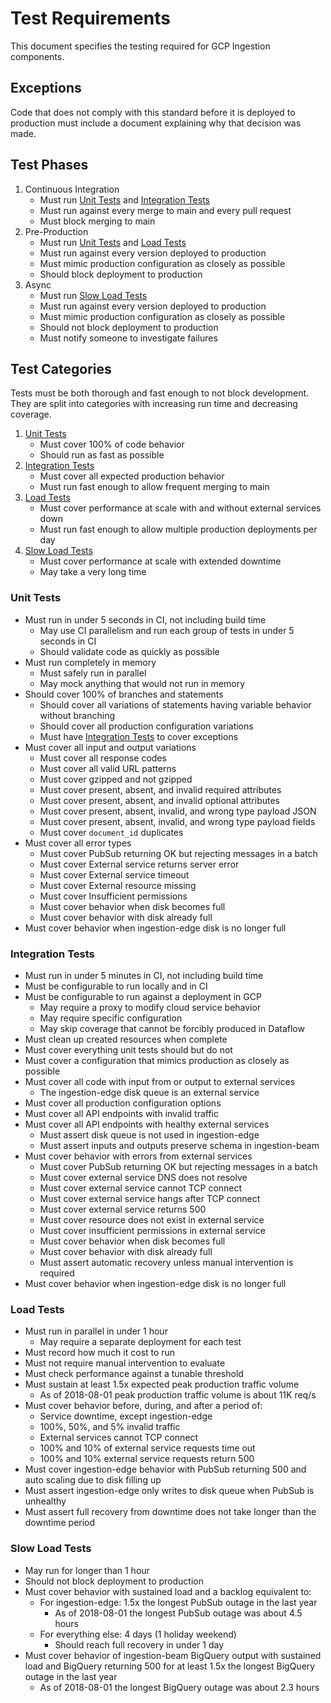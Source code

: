 # Test Requirements

This document specifies the testing required for GCP Ingestion components.

## Exceptions

Code that does not comply with this standard before it is deployed to
production must include a document explaining why that decision was made.

## Test Phases

1. Continuous Integration
   - Must run [Unit Tests](#unit-tests) and [Integration Tests](#integration-tests)
   - Must run against every merge to main and every pull request
   - Must block merging to main
1. Pre-Production
   - Must run [Unit Tests](#unit-tests) and [Load Tests](#load-tests)
   - Must run against every version deployed to production
   - Must mimic production configuration as closely as possible
   - Should block deployment to production
1. Async
   - Must run [Slow Load Tests](#slow-load-tests)
   - Must run against every version deployed to production
   - Must mimic production configuration as closely as possible
   - Should not block deployment to production
   - Must notify someone to investigate failures

## Test Categories

Tests must be both thorough and fast enough to not block development. They are
split into categories with increasing run time and decreasing coverage.

1. [Unit Tests](#unit-tests)
   - Must cover 100% of code behavior
   - Should run as fast as possible
1. [Integration Tests](#integration-tests)
   - Must cover all expected production behavior
   - Must run fast enough to allow frequent merging to main
1. [Load Tests](#load-tests)
   - Must cover performance at scale with and without external services down
   - Must run fast enough to allow multiple production deployments per day
1. [Slow Load Tests](#slow-load-tests)
   - Must cover performance at scale with extended downtime
   - May take a very long time

### Unit Tests

- Must run in under 5 seconds in CI, not including build time
  - May use CI parallelism and run each group of tests in under 5 seconds in CI
  - Should validate code as quickly as possible
- Must run completely in memory
  - Must safely run in parallel
  - May mock anything that would not run in memory
- Should cover 100% of branches and statements
  - Should cover all variations of statements having variable behavior without
    branching
  - Should cover all production configuration variations
  - Must have [Integration Tests](#integration-tests) to cover exceptions
- Must cover all input and output variations
  - Must cover all response codes
  - Must cover all valid URL patterns
  - Must cover gzipped and not gzipped
  - Must cover present, absent, and invalid required attributes
  - Must cover present, absent, and invalid optional attributes
  - Must cover present, absent, invalid, and wrong type payload JSON
  - Must cover present, absent, invalid, and wrong type payload fields
  - Must cover `document_id` duplicates
- Must cover all error types
  - Must cover PubSub returning OK but rejecting messages in a batch
  - Must cover External service returns server error
  - Must cover External service timeout
  - Must cover External resource missing
  - Must cover Insufficient permissions
  - Must cover behavior when disk becomes full
  - Must cover behavior with disk already full
- Must cover behavior when ingestion-edge disk is no longer full

### Integration Tests

- Must run in under 5 minutes in CI, not including build time
- Must be configurable to run locally and in CI
- Must be configurable to run against a deployment in GCP
  - May require a proxy to modify cloud service behavior
  - May require specific configuration
  - May skip coverage that cannot be forcibly produced in Dataflow
- Must clean up created resources when complete
- Must cover everything unit tests should but do not
- Must cover a configuration that mimics production as closely as possible
- Must cover all code with input from or output to external services
  - The ingestion-edge disk queue is an external service
- Must cover all production configuration options
- Must cover all API endpoints with invalid traffic
- Must cover all API endpoints with healthy external services
  - Must assert disk queue is not used in ingestion-edge
  - Must assert inputs and outputs preserve schema in ingestion-beam
- Must cover behavior with errors from external services
  - Must cover PubSub returning OK but rejecting messages in a batch
  - Must cover external service DNS does not resolve
  - Must cover external service cannot TCP connect
  - Must cover external service hangs after TCP connect
  - Must cover external service returns 500
  - Must cover resource does not exist in external service
  - Must cover insufficient permissions in external service
  - Must cover behavior when disk becomes full
  - Must cover behavior with disk already full
  - Must assert automatic recovery unless manual intervention is required
- Must cover behavior when ingestion-edge disk is no longer full

### Load Tests

- Must run in parallel in under 1 hour
  - May require a separate deployment for each test
- Must record how much it cost to run
- Must not require manual intervention to evaluate
- Must check performance against a tunable threshold
- Must sustain at least 1.5x expected peak production traffic volume
  - As of 2018-08-01 peak production traffic volume is about 11K req/s
- Must cover behavior before, during, and after a period of:
  - Service downtime, except ingestion-edge
  - 100%, 50%, and 5% invalid traffic
  - External services cannot TCP connect
  - 100% and 10% of external service requests time out
  - 100% and 10% external service requests return 500
- Must cover ingestion-edge behavior with PubSub returning 500 and auto scaling
  due to disk filling up
- Must assert ingestion-edge only writes to disk queue when PubSub is unhealthy
- Must assert full recovery from downtime does not take longer than the
  downtime period

### Slow Load Tests

- May run for longer than 1 hour
- Should not block deployment to production
- Must cover behavior with sustained load and a backlog equivalent to:
  - For ingestion-edge: 1.5x the longest PubSub outage in the last year
    - As of 2018-08-01 the longest PubSub outage was about 4.5 hours
  - For everything else: 4 days (1 holiday weekend)
    - Should reach full recovery in under 1 day
- Must cover behavior of ingestion-beam BigQuery output with sustained load and
  BigQuery returning 500 for at least 1.5x the longest BigQuery outage in the
  last year
  - As of 2018-08-01 the longest BigQuery outage was about 2.3 hours
